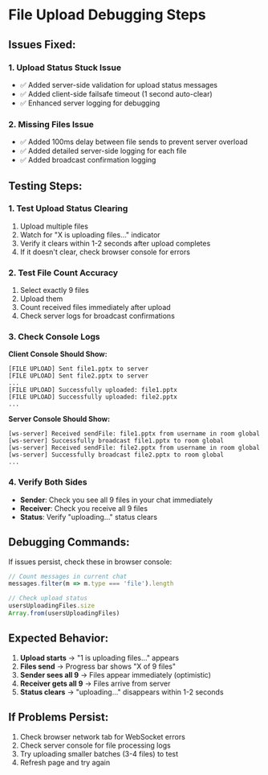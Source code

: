 # File Upload Debugging Steps

## Issues Fixed:

### 1. **Upload Status Stuck Issue**
- ✅ Added server-side validation for upload status messages
- ✅ Added client-side failsafe timeout (1 second auto-clear)
- ✅ Enhanced server logging for debugging

### 2. **Missing Files Issue**
- ✅ Added 100ms delay between file sends to prevent server overload
- ✅ Added detailed server-side logging for each file
- ✅ Added broadcast confirmation logging

## Testing Steps:

### 1. **Test Upload Status Clearing**
1. Upload multiple files
2. Watch for "X is uploading files..." indicator
3. Verify it clears within 1-2 seconds after upload completes
4. If it doesn't clear, check browser console for errors

### 2. **Test File Count Accuracy**
1. Select exactly 9 files
2. Upload them
3. Count received files immediately after upload
4. Check server logs for broadcast confirmations

### 3. **Check Console Logs**

**Client Console Should Show:**
```
[FILE UPLOAD] Sent file1.pptx to server
[FILE UPLOAD] Sent file2.pptx to server
...
[FILE UPLOAD] Successfully uploaded: file1.pptx
[FILE UPLOAD] Successfully uploaded: file2.pptx
...
```

**Server Console Should Show:**
```
[ws-server] Received sendFile: file1.pptx from username in room global
[ws-server] Successfully broadcast file1.pptx to room global
[ws-server] Received sendFile: file2.pptx from username in room global
[ws-server] Successfully broadcast file2.pptx to room global
...
```

### 4. **Verify Both Sides**
- **Sender**: Check you see all 9 files in your chat immediately
- **Receiver**: Check you receive all 9 files
- **Status**: Verify "uploading..." status clears

## Debugging Commands:

If issues persist, check these in browser console:

```javascript
// Count messages in current chat
messages.filter(m => m.type === 'file').length

// Check upload status
usersUploadingFiles.size
Array.from(usersUploadingFiles)
```

## Expected Behavior:

1. **Upload starts** → "1 is uploading files..." appears
2. **Files send** → Progress bar shows "X of 9 files"
3. **Sender sees all 9** → Files appear immediately (optimistic)
4. **Receiver gets all 9** → Files arrive from server
5. **Status clears** → "uploading..." disappears within 1-2 seconds

## If Problems Persist:

1. Check browser network tab for WebSocket errors
2. Check server console for file processing logs
3. Try uploading smaller batches (3-4 files) to test
4. Refresh page and try again
